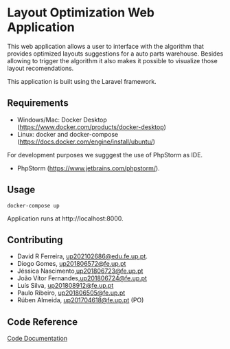 # Layout Optimization Web Application

This web application allows a user to interface with the algorithm that provides optimized layouts suggestions for a auto parts warehouse. Besides allowing to trigger the algorithm it also makes it possible to visualize those layout recomendations. 

This application is built using the Laravel framework.


## Requirements
- Windows/Mac: Docker Desktop (https://www.docker.com/products/docker-desktop)
- Linux: docker and docker-compose (https://docs.docker.com/engine/install/ubuntu/)

For development purposes we sugggest the use of PhpStorm as IDE. 
- PhpStorm (https://www.jetbrains.com/phpstorm/).


## Usage

```
docker-compose up
```
Application runs at http://localhost:8000.


## Contributing
- David R Ferreira, up202102686@edu.fe.up.pt.
- Diogo Gomes, up201806572@fe.up.pt
- Jéssica Nascimento,up201806723@fe.up.pt
- João Vítor Fernandes,up201806724@fe.up.pt
- Luís Silva, up201808912@fe.up.pt
- Paulo Ribeiro, up201806505@fe.up.pt
- Rúben Almeida, up201704618@fe.up.pt (PO)

## Code Reference
[Code Documentation](docs/REFERENCE.md)
